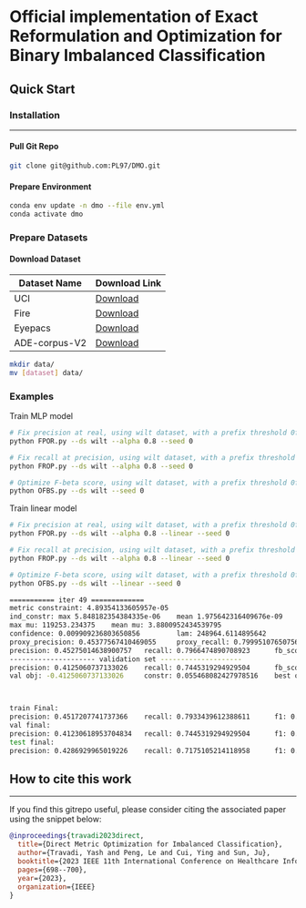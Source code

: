 # Official implementation of Exact Reformulation and Optimization for Binary Imbalanced Classification

## Quick Start

### Installation
___
#### Pull Git Repo
```bash
git clone git@github.com:PL97/DMO.git
```

#### Prepare Environment

```bash
conda env update -n dmo --file env.yml
conda activate dmo
```

### Prepare Datasets

#### Download Dataset

| Dataset Name        | Download Link                                                                                   |
|---------------------|------------------------------------------------------------------------------------------------|
| UCI                 | [Download](https://drive.google.com/drive/folders/1NBHcQohoCJg7gKkvGRC_BCYdCUEwYkq-?usp=drive_link) |
| Fire                | [Download](https://www.kaggle.com/datasets/phylake1337/fire-dataset/data)                      |
| Eyepacs             | [Download](https://www.kaggle.com/c/diabetic-retinopathy-detection/)                           |
| ADE-corpus-V2       | [Download](https://huggingface.co/datasets/ade_corpus_v2)                                      |


```bash
mkdir data/
mv [dataset] data/
```


### Examples

Train MLP model
```bash
# Fix precision at real, using wilt dataset, with a prefix threshold 0f 0.8, using a random seed 0
python FPOR.py --ds wilt --alpha 0.8 --seed 0

# Fix recall at precision, using wilt dataset, with a prefix threshold 0f 0.8, using a random seed 0
python FROP.py --ds wilt --alpha 0.8 --seed 0

# Optimize F-beta score, using wilt dataset, with a prefix threshold 0f 0.8, using a random seed 0
python OFBS.py --ds wilt --seed 0
```
Train linear model
```bash
# Fix precision at real, using wilt dataset, with a prefix threshold 0f 0.8, using a random seed 0
python FPOR.py --ds wilt --alpha 0.8 --linear --seed 0 

# Fix recall at precision, using wilt dataset, with a prefix threshold 0f 0.8, using a random seed 0
python FROP.py --ds wilt --alpha 0.8 --linear --seed 0

# Optimize F-beta score, using wilt dataset, with a prefix threshold 0f 0.8, using a random seed 0
python OFBS.py --ds wilt --linear --seed 0
```


```bash
=========== iter 49 =============
metric constraint: 4.89354133605957e-05
ind_constr: max 5.848182354384335e-06    mean 1.975642316409676e-09
max mu: 119253.234375    mean mu: 3.8800952434539795
confidence: 0.009909236803650856         lam: 248964.6114895642
proxy_precision: 0.45377567410469055     proxy_recall: 0.7999510765075684        proxy fb_score: 0.5790709257125854
precision: 0.45275014638900757   recall: 0.7966474890708923      fb_score: 0.5773698687553406
--------------------- validation set --------------------
precision: 0.4125060737133026    recall: 0.7445319294929504      fb_score: 0.5308796167373657
val obj: -0.4125060737133026     constr: 0.055468082427978516    best obj: -0.41230618953704834          best feasible obj: 0



train Final:
precision: 0.4517207741737366    recall: 0.7933439612388611      f1: 0.575664758682251
val final:
precision: 0.41230618953704834   recall: 0.7445319294929504      f1: 0.5307140350341797
test final:
precision: 0.4286929965019226    recall: 0.7175105214118958      f1: 0.5367139577865601

```

## How to cite this work
___

If you find this gitrepo useful, please consider citing the associated paper using the snippet below:
```bibtex
@inproceedings{travadi2023direct,
  title={Direct Metric Optimization for Imbalanced Classification},
  author={Travadi, Yash and Peng, Le and Cui, Ying and Sun, Ju},
  booktitle={2023 IEEE 11th International Conference on Healthcare Informatics (ICHI)},
  pages={698--700},
  year={2023},
  organization={IEEE}
}
```

